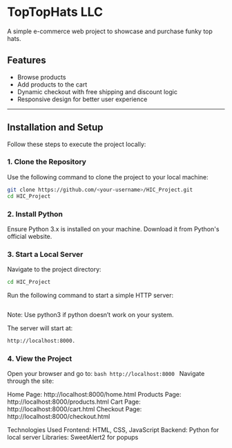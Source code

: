 # TopTopHats LLC

A simple e-commerce web project to showcase and purchase funky top hats.

## Features
- Browse products
- Add products to the cart
- Dynamic checkout with free shipping and discount logic
- Responsive design for better user experience

---

## Installation and Setup

Follow these steps to execute the project locally:

### 1. **Clone the Repository**
Use the following command to clone the project to your local machine:
```bash
git clone https://github.com/<your-username>/HIC_Project.git
cd HIC_Project
```
### 2. **Install Python**
Ensure Python 3.x is installed on your machine. Download it from Python's official website.

### 3. **Start a Local Server**
Navigate to the project directory:
```bash
cd HIC_Project
```

Run the following command to start a simple HTTP server:
```bash python -m http.server
```
Note: Use python3 if python doesn’t work on your system.

The server will start at: 
```bash
http://localhost:8000.
```

### 4. **View the Project**
Open your browser and go to:
```bash http://localhost:8000 ```
Navigate through the site:

Home Page: http://localhost:8000/home.html
Products Page: http://localhost:8000/products.html
Cart Page: http://localhost:8000/cart.html
Checkout Page: http://localhost:8000/checkout.html

Technologies Used
Frontend: HTML, CSS, JavaScript
Backend: Python for local server
Libraries: SweetAlert2 for popups


